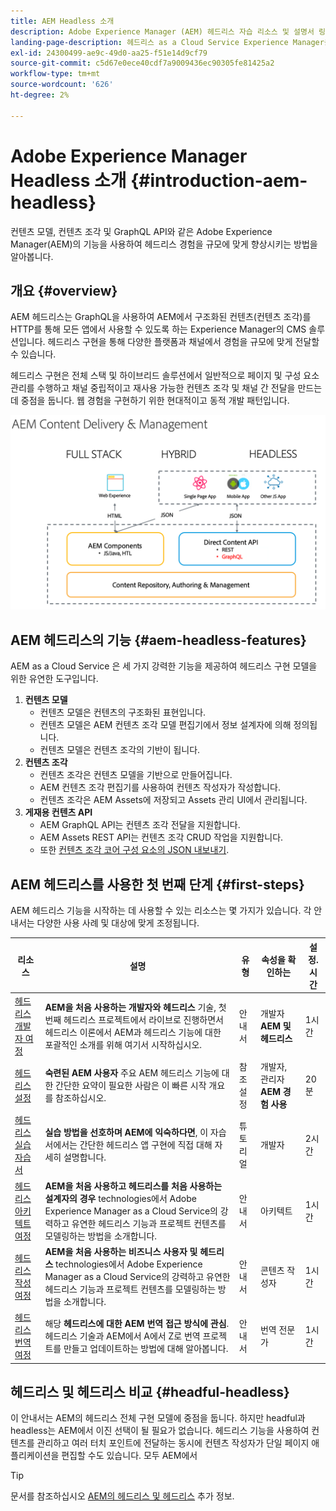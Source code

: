 ```yaml
---
title: AEM Headless 소개
description: Adobe Experience Manager (AEM) 헤드리스 자습 리소스 및 설명서 링크. 컨텐츠 모델, 컨텐츠 조각 및 GraphQL API와 같은 기능을 사용하여 AEM에서 헤드리스 경험을 향상시키는 방법을 알아봅니다.
landing-page-description: 헤드리스 as a Cloud Service Experience Manager을 사용하고 관리하는 방법을 이해합니다.
exl-id: 24300499-ae9c-49d0-aa25-f51e14d9cf79
source-git-commit: c5d67e0ece40cdf7a9009436ec90305fe81425a2
workflow-type: tm+mt
source-wordcount: '626'
ht-degree: 2%

---
```



# Adobe Experience Manager Headless 소개  {#introduction-aem-headless}

컨텐츠 모델, 컨텐츠 조각 및 GraphQL API와 같은 Adobe Experience Manager(AEM)의 기능을 사용하여 헤드리스 경험을 규모에 맞게 향상시키는 방법을 알아봅니다.

## 개요 {#overview}

AEM 헤드리스는 GraphQL을 사용하여 AEM에서 구조화된 컨텐츠(컨텐츠 조각)를 HTTP를 통해 모든 앱에서 사용할 수 있도록 하는 Experience Manager의 CMS 솔루션입니다. 헤드리스 구현을 통해 다양한 플랫폼과 채널에서 경험을 규모에 맞게 전달할 수 있습니다.

헤드리스 구현은 전체 스택 및 하이브리드 솔루션에서 일반적으로 페이지 및 구성 요소 관리를 수행하고 채널 중립적이고 재사용 가능한 컨텐츠 조각 및 채널 간 전달을 만드는 데 중점을 둡니다. 웹 경험을 구현하기 위한 현대적이고 동적 개발 패턴입니다.

![AEM 구현 모델](assets/aem-implementation-models.png)

## AEM 헤드리스의 기능 {#aem-headless-features}

AEM as a Cloud Service 은 세 가지 강력한 기능을 제공하여 헤드리스 구현 모델을 위한 유연한 도구입니다.

1. **컨텐츠 모델**
   * 컨텐츠 모델은 컨텐츠의 구조화된 표현입니다.
   * 컨텐츠 모델은 AEM 컨텐츠 조각 모델 편집기에서 정보 설계자에 의해 정의됩니다.
   * 컨텐츠 모델은 컨텐츠 조각의 기반이 됩니다.
1. **컨텐츠 조각**
   * 컨텐츠 조각은 컨텐츠 모델을 기반으로 만들어집니다.
   * AEM 컨텐츠 조각 편집기를 사용하여 컨텐츠 작성자가 작성합니다.
   * 컨텐츠 조각은 AEM Assets에 저장되고 Assets 관리 UI에서 관리됩니다.
1. **게재용 컨텐츠 API**
   * AEM GraphQL API는 컨텐츠 조각 전달을 지원합니다.
   * AEM Assets REST API는 컨텐츠 조각 CRUD 작업을 지원합니다.
   * 또한 [컨텐츠 조각 코어 구성 요소의 JSON 내보내기](https://experienceleague.adobe.com/docs/experience-manager-core-components/using/components/content-fragment-component.html).

## AEM 헤드리스를 사용한 첫 번째 단계 {#first-steps}

AEM 헤드리스 기능을 시작하는 데 사용할 수 있는 리소스는 몇 가지가 있습니다. 각 안내서는 다양한 사용 사례 및 대상에 맞게 조정됩니다.

| 리소스 | 설명 | 유형 | 속성을 확인하는 | 설정. 시간 |
|---|---|---|---|---|
| [헤드리스 개발자 여정](/help/journey-headless/developer/overview.md) | **AEM을 처음 사용하는 개발자와 헤드리스** 기술, 첫 번째 헤드리스 프로젝트에서 라이브로 진행하면서 헤드리스 이론에서 AEM과 헤드리스 기능에 대한 포괄적인 소개를 위해 여기서 시작하십시오. | 안내서 | 개발자 **AEM 및 헤드리스** | 1시간 |
| [헤드리스 설정](/help/headless/setup/introduction.md) | **숙련된 AEM 사용자** 주요 AEM 헤드리스 기능에 대한 간단한 요약이 필요한 사람은 이 빠른 시작 개요를 참조하십시오. | 참조 설정 | 개발자, 관리자 **AEM 경험 사용** | 20분 |
| [헤드리스 실습 자습서](https://experienceleague.adobe.com/docs/experience-manager-learn/getting-started-with-aem-headless/graphql/multi-step/overview.html) | **실습 방법을 선호하며 AEM에 익숙하다면**, 이 자습서에서는 간단한 헤드리스 앱 구현에 직접 대해 자세히 설명합니다. | 튜토리얼 | 개발자 | 2시간 |
| [헤드리스 아키텍트 여정](/help/journey-headless/architect/overview.md) | **AEM을 처음 사용하고 헤드리스를 처음 사용하는 설계자의 경우** technologies에서 Adobe Experience Manager as a Cloud Service의 강력하고 유연한 헤드리스 기능과 프로젝트 컨텐츠를 모델링하는 방법을 소개합니다. | 안내서 | 아키텍트 | 1시간 |
| [헤드리스 작성 여정](/help/journey-headless/author/overview.md) | **AEM을 처음 사용하는 비즈니스 사용자 및 헤드리스** technologies에서 Adobe Experience Manager as a Cloud Service의 강력하고 유연한 헤드리스 기능과 프로젝트 컨텐츠를 모델링하는 방법을 소개합니다. | 안내서 | 콘텐츠 작성자 | 1시간 |
| [헤드리스 번역 여정](/help/journey-headless/translation/overview.md) | 해당 **헤드리스에 대한 AEM 번역 접근 방식에 관심**. 헤드리스 기술과 AEM에서 A에서 Z로 번역 프로젝트를 만들고 업데이트하는 방법에 대해 알아봅니다. | 안내서 | 번역 전문가 | 1시간 |

## 헤드리스 및 헤드리스 비교 {#headful-headless}

이 안내서는 AEM의 헤드리스 전체 구현 모델에 중점을 둡니다. 하지만 headful과 headless는 AEM에서 이진 선택이 될 필요가 없습니다. 헤드리스 기능을 사용하여 컨텐츠를 관리하고 여러 터치 포인트에 전달하는 동시에 컨텐츠 작성자가 단일 페이지 애플리케이션을 편집할 수도 있습니다. 모두 AEM에서

>[!TIP]
>
>문서를 참조하십시오 [AEM의 헤드리스 및 헤드리스](/help/implementing/developing/headful-headless.md) 추가 정보.